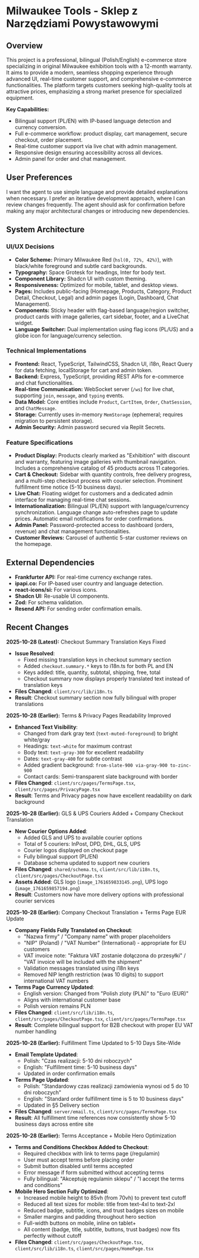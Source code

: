 # Milwaukee Tools - Sklep z Narzędziami Powystawowymi

## Overview
This project is a professional, bilingual (Polish/English) e-commerce store specializing in original Milwaukee exhibition tools with a 12-month warranty. It aims to provide a modern, seamless shopping experience through advanced UI, real-time customer support, and comprehensive e-commerce functionalities. The platform targets customers seeking high-quality tools at attractive prices, emphasizing a strong market presence for specialized equipment.

**Key Capabilities:**
- Bilingual support (PL/EN) with IP-based language detection and currency conversion.
- Full e-commerce workflow: product display, cart management, secure checkout, order placement.
- Real-time customer support via live chat with admin management.
- Responsive design ensuring accessibility across all devices.
- Admin panel for order and chat management.

## User Preferences
I want the agent to use simple language and provide detailed explanations when necessary. I prefer an iterative development approach, where I can review changes frequently. The agent should ask for confirmation before making any major architectural changes or introducing new dependencies.

## System Architecture

### UI/UX Decisions
- **Color Scheme:** Primary Milwaukee Red (`hsl(0, 72%, 42%)`), with black/white foreground and subtle card backgrounds.
- **Typography:** Space Grotesk for headings, Inter for body text.
- **Component Library:** Shadcn UI with custom theming.
- **Responsiveness:** Optimized for mobile, tablet, and desktop views.
- **Pages:** Includes public-facing (Homepage, Products, Category, Product Detail, Checkout, Legal) and admin pages (Login, Dashboard, Chat Management).
- **Components:** Sticky header with flag-based language/region switcher, product cards with image galleries, cart sidebar, footer, and a LiveChat widget.
- **Language Switcher:** Dual implementation using flag icons (PL/US) and a globe icon for language/currency selection.

### Technical Implementations
- **Frontend:** React, TypeScript, TailwindCSS, Shadcn UI, i18n, React Query for data fetching, localStorage for cart and admin token.
- **Backend:** Express, TypeScript, providing REST APIs for e-commerce and chat functionalities.
- **Real-time Communication:** WebSocket server (`/ws`) for live chat, supporting `join`, `message`, and `typing` events.
- **Data Model:** Core entities include `Product`, `CartItem`, `Order`, `ChatSession`, and `ChatMessage`.
- **Storage:** Currently uses in-memory `MemStorage` (ephemeral; requires migration to persistent storage).
- **Admin Security:** Admin password secured via Replit Secrets.

### Feature Specifications
- **Product Display:** Products clearly marked as "Exhibition" with discount and warranty, featuring image galleries with thumbnail navigation. Includes a comprehensive catalog of 45 products across 11 categories.
- **Cart & Checkout:** Sidebar with quantity controls, free delivery progress, and a multi-step checkout process with courier selection. Prominent fulfillment time notice (5-10 business days).
- **Live Chat:** Floating widget for customers and a dedicated admin interface for managing real-time chat sessions.
- **Internationalization:** Bilingual (PL/EN) support with language/currency synchronization. Language change auto-refreshes page to update prices. Automatic email notifications for order confirmations.
- **Admin Panel:** Password-protected access to dashboard (orders, revenue) and chat management functionalities.
- **Customer Reviews:** Carousel of authentic 5-star customer reviews on the homepage.

## External Dependencies
- **Frankfurter API:** For real-time currency exchange rates.
- **ipapi.co:** For IP-based user country and language detection.
- **react-icons/si:** For various icons.
- **Shadcn UI:** Re-usable UI components.
- **Zod:** For schema validation.
- **Resend API:** For sending order confirmation emails.

## Recent Changes

**2025-10-28 (Latest):** Checkout Summary Translation Keys Fixed
- **Issue Resolved**:
  - Fixed missing translation keys in checkout summary section
  - Added `checkout.summary.*` keys to i18n.ts for both PL and EN
  - Keys added: title, quantity, subtotal, shipping, free, total
  - Checkout summary now displays properly translated text instead of translation keys
- **Files Changed**: `client/src/lib/i18n.ts`
- **Result**: Checkout summary section now fully bilingual with proper translations

**2025-10-28 (Earlier):** Terms & Privacy Pages Readability Improved
- **Enhanced Text Visibility**:
  - Changed from dark gray text (`text-muted-foreground`) to bright white/gray
  - Headings: `text-white` for maximum contrast
  - Body text: `text-gray-300` for excellent readability
  - Dates: `text-gray-400` for subtle contrast
  - Added gradient background: `from-slate-900 via-gray-900 to-zinc-900`
  - Contact cards: Semi-transparent slate background with border
- **Files Changed**: `client/src/pages/TermsPage.tsx`, `client/src/pages/PrivacyPage.tsx`
- **Result**: Terms and Privacy pages now have excellent readability on dark background

**2025-10-28 (Earlier):** GLS & UPS Couriers Added + Company Checkout Translation
- **New Courier Options Added**:
  - Added GLS and UPS to available courier options
  - Total of 5 couriers: InPost, DPD, DHL, GLS, UPS
  - Courier logos displayed on checkout page
  - Fully bilingual support (PL/EN)
  - Database schema updated to support new couriers
- **Files Changed**: `shared/schema.ts`, `client/src/lib/i18n.ts`, `client/src/pages/CheckoutPage.tsx`
- **Assets Added**: GLS logo (`image_1761659833145.png`), UPS logo (`image_1761659857194.png`)
- **Result**: Customers now have more delivery options with professional courier services

**2025-10-28 (Earlier):** Company Checkout Translation + Terms Page EUR Update
- **Company Fields Fully Translated on Checkout**:
  - "Nazwa firmy" / "Company name" with proper placeholders
  - "NIP" (Poland) / "VAT Number" (International) - appropriate for EU customers
  - VAT invoice note: "Faktura VAT zostanie dołączona do przesyłki" / "VAT invoice will be included with the shipment"
  - Validation messages translated using i18n keys
  - Removed NIP length restriction (was 10 digits) to support international VAT numbers
- **Terms Page Currency Updated**:
  - English version: Changed from "Polish zloty (PLN)" to "Euro (EUR)"
  - Aligns with international customer base
  - Polish version remains PLN
- **Files Changed**: `client/src/lib/i18n.ts`, `client/src/pages/CheckoutPage.tsx`, `client/src/pages/TermsPage.tsx`
- **Result**: Complete bilingual support for B2B checkout with proper EU VAT number handling

**2025-10-28 (Earlier):** Fulfillment Time Updated to 5-10 Days Site-Wide
- **Email Template Updated**:
  - Polish: "Czas realizacji: 5-10 dni roboczych"
  - English: "Fulfillment time: 5-10 business days"
  - Updated in order confirmation emails
- **Terms Page Updated**:
  - Polish: "Standardowy czas realizacji zamówienia wynosi od 5 do 10 dni roboczych"
  - English: "Standard order fulfillment time is 5 to 10 business days"
  - Updated in §5 Delivery section
- **Files Changed**: `server/email.ts`, `client/src/pages/TermsPage.tsx`
- **Result**: All fulfillment time references now consistently show 5-10 business days across entire site

**2025-10-28 (Earlier):** Terms Acceptance + Mobile Hero Optimization
- **Terms and Conditions Checkbox Added to Checkout**:
  - Required checkbox with link to terms page (/regulamin)
  - User must accept terms before placing order
  - Submit button disabled until terms accepted
  - Error message if form submitted without accepting terms
  - Fully bilingual: "Akceptuję regulamin sklepu" / "I accept the terms and conditions"
- **Mobile Hero Section Fully Optimized**:
  - Increased mobile height to 85vh (from 70vh) to prevent text cutoff
  - Reduced all text sizes for mobile: title from text-4xl to text-2xl
  - Reduced badge, subtitle, icons, and trust badges sizes on mobile
  - Smaller margins and padding throughout hero section
  - Full-width buttons on mobile, inline on tablet+
  - All content (badge, title, subtitle, buttons, trust badges) now fits perfectly without cutoff
- **Files Changed**: `client/src/pages/CheckoutPage.tsx`, `client/src/lib/i18n.ts`, `client/src/pages/HomePage.tsx`